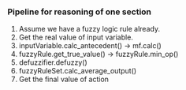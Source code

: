 ###  Pipeline for reasoning of one section
1. Assume we have a fuzzy logic rule already.
2. Get the real value of input variable.
3. inputVariable.calc_antecedent() -> mf.calc()
4. fuzzyRule.get_true_value() -> fuzzyRule.min_op()
5. defuzzifier.defuzzy()
6. fuzzyRuleSet.calc_average_output()
7. Get the final value of action